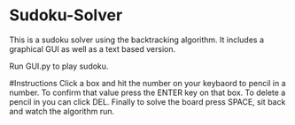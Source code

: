 # Sudoku-Solver

This is a sudoku solver using the backtracking algorithm. It includes a graphical GUI as well as a text based version.

Run GUI.py to play sudoku.

#Instructions
Click a box and hit the number on your keybaord to pencil in a number. To confirm that value press the ENTER key on that box. To delete a pencil in you can click DEL. Finally to solve the board press SPACE, sit back and watch the algorithm run.
